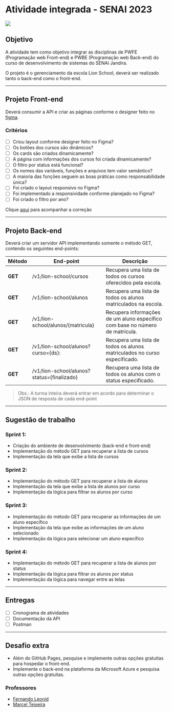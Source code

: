 # Atividade integrada - SENAI 2023

![](https://repository-images.githubusercontent.com/618073290/a3f02c70-b7f2-4962-a5fa-ce29c81af351)

## Objetivo
A atividade tem como objetivo integrar as disciplinas de PWFE (Programação web Front-end) e PWBE (Programação web Back-end) do curso de desenvolvimento de sistemas do SENAI Jandira.

O projeto é o gerenciamento da escola Lion School, deverá ser realizado tanto o back-end como o front-end. 

---
## Projeto Front-end
Deverá consumir a API e criar as páginas conforme o designer feito no [figma](https://www.figma.com/file/KhTQbG1DY0MdAIGK73ZWp8/PWFE---Trabalho-Integrado?node-id=0%3A1).

### Critérios 
- [ ] Criou layout conforme designer feito no Figma?
- [ ] Os botões dos cursos são dinâmicos?
- [ ] Os cards são criados dinamicamente?
- [ ] A página com informações dos cursos foi criada dinamicamente?
- [ ] O filtro por status está funcional?
- [ ] Os nomes das variáveis, funções e arquivos tem valor semântico?
- [ ] A maioria das funções seguem as boas práticas como responsabilidade única?
- [ ] Foi criado o layout responsivo no Figma?
- [ ] Foi implementado a responsividade conforme planejado no Figma?
- [ ] Foi criado o filtro por ano?

Clique [aqui](https://reliable-yttrium-924.notion.site/7e8be653064c42eab044b543fa4391e1?v=2b3db2ab3f3048eea7b752613c817597) para acompanhar a correção

---
## Projeto Back-end
Deverá criar um servidor API implementando somente o método GET, contendo os seguintes end-points:

Método | End-point | Descrição 
---|---|---
**GET** | /v1/lion-school/cursos |  Recupera uma lista de todos os cursos oferecidos pela escola.
**GET** | /v1/lion-school/alunos |  Recupera uma lista de todos os alunos matriculados na escola.
**GET** | /v1/lion-school/alunos/{matricula} | Recupera informações de um aluno específico com base no número de matrícula.
**GET** | /v1/lion-school/alunos?curso={ds}: | Recupera uma lista de todos os alunos matriculados no curso especificado.
**GET** | /v1/lion-school/alunos?status={finalizado} | Recupera uma lista de todos os alunos com o status especificado.

> Obs.: A turma inteira deverá entrar em acordo para determinar o JSON de resposta de cada end-point

---

## Sugestão de trabalho

### Sprint 1:
- Criação do ambiente de desenvolvimento (back-end e front-end)
- Implementação do método GET para recuperar a lista de cursos
- Implementação da tela que exibe a lista de cursos
  
### Sprint 2:
- Implementação do método GET para recuperar a lista de alunos
- Implementação da tela que exibe a lista de alunos por curso
- Implementação da lógica para filtrar os alunos por curso
  
### Sprint 3:
- Implementação do método GET para recuperar as informações de um aluno específico
- Implementação da tela que exibe as informações de um aluno selecionado
- Implementação da lógica para selecionar um aluno específico

### Sprint 4:
- Implementação do método GET para recuperar a lista de alunos por status
- Implementação da lógica para filtrar os alunos por status
- Implementação da lógica para navegar entre as telas

---

## Entregas
- [ ] Cronograma de atividades
- [ ] Documentação da API
- [ ] Postman 

---

## Desafio extra
- Além do GitHub Pages, pesquise e implemente outras opções gratuitas para hospedar o front-end.
- Implemente o back-end na plataforma da Microsoft Azure e pesquisa outras opções gratuitas.

### Professores
- [Fernando Leonid](https://github.com/fernandoleonid)
- [Marcel Teixeira](https://github.com/marcelnt)